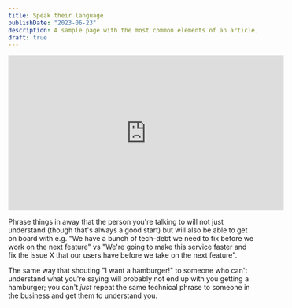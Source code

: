 ```yaml
---
title: Speak their language
publishDate: "2023-06-23"
description: A sample page with the most common elements of an article, including headings, paragraphs, lists, and images. Use it as a starting point for applying your own styles.
draft: true
---
```


<iframe width="560" height="315" src="https://www.youtube.com/embed/XfR9iY5y94s?clip=UgkxBgAyakiNwFYbzqEcK-eE4EJbWbEIXR3i&amp;clipt=EOyIBBj6zQQ" title="YouTube video player" frameborder="0" allow="accelerometer; autoplay; clipboard-write; encrypted-media; gyroscope; picture-in-picture" allowfullscreen></iframe>

Phrase things in away that the person you're talking to will not just understand (though that's always a good start) but will also be able to get on board with e.g. "We have a bunch of tech-debt we need to fix before we work on the next feature" vs "We're going to make this service faster and fix the issue X that our users have before we take on the next feature".

The same way that shouting "I want a hamburger!" to someone who can't understand what you're saying will probably not end up with you getting a hamburger; you can't *just* repeat the same technical phrase to someone in the business and get them to understand you.